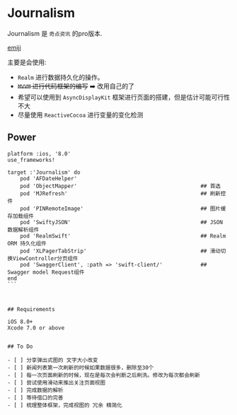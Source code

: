 # Journalism

Journalism 是 `奇点资讯` 的pro版本.

 [emiji](http://www.emoji-cheat-sheet.com/)

主要是会使用:

- `Realm` 进行数据持久化的操作。
- ~~`MVVM` 进行代码框架的编写~~ :arrow_right: 改用自己的了
- 希望可以使用到 `AsyncDisplayKit` 框架进行页面的搭建，但是估计可能可行性不大
- 尽量使用 `ReactiveCocoa` 进行变量的变化检测

## Power

````
platform :ios, '8.0'
use_frameworks!

target :'Journalism' do
    pod 'AFDateHelper'
    pod 'ObjectMapper'                                       ## 首选
    pod 'MJRefresh'                                          ## 刷新控件
    pod 'PINRemoteImage'                                     ## 图片缓存加载组件
    pod 'SwiftyJSON'                                         ## JSON 数据解析组件
    pod 'RealmSwift'                                         ## Realm ORM 持久化组件
    pod 'XLPagerTabStrip'                                    ## 滑动切换ViewController分页组件
    pod 'SwaggerClient', :path => 'swift-client/'            ## Swagger model Request组件
end
```



## Requirements

iOS 8.0+
Xcode 7.0 or above


## To Do

- [ ] 分享弹出式图的 文字大小改变
- [ ] 新闻列表第一次刷新的时候如果数据很多，删除至30个
- [ ] 每一次页面刷新的时候，现在是每次会判断之后刷洗。修改为每次都会刷新
- [ ] 尝试使用滑动来推出关注页面视图
- [ ] 完成数据的解析
- [ ] 等待借口的完善
- [ ] 梳理整体框架，完成视图的 冗余 精简化
